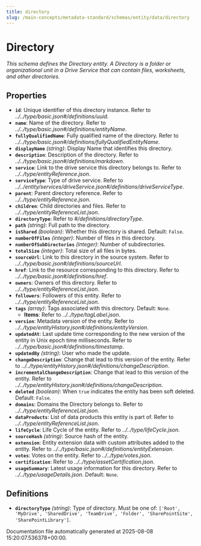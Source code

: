 ```yaml
---
title: directory
slug: /main-concepts/metadata-standard/schemas/entity/data/directory
---
```


# Directory

*This schema defines the Directory entity. A Directory is a folder or organizational unit in a Drive Service that can contain files, worksheets, and other directories.*

## Properties

- **`id`**: Unique identifier of this directory instance. Refer to *../../type/basic.json#/definitions/uuid*.
- **`name`**: Name of the directory. Refer to *../../type/basic.json#/definitions/entityName*.
- **`fullyQualifiedName`**: Fully qualified name of the directory. Refer to *../../type/basic.json#/definitions/fullyQualifiedEntityName*.
- **`displayName`** *(string)*: Display Name that identifies this directory.
- **`description`**: Description of the directory. Refer to *../../type/basic.json#/definitions/markdown*.
- **`service`**: Link to the drive service this directory belongs to. Refer to *../../type/entityReference.json*.
- **`serviceType`**: Type of drive service. Refer to *../../entity/services/driveService.json#/definitions/driveServiceType*.
- **`parent`**: Parent directory reference. Refer to *../../type/entityReference.json*.
- **`children`**: Child directories and files. Refer to *../../type/entityReferenceList.json*.
- **`directoryType`**: Refer to *#/definitions/directoryType*.
- **`path`** *(string)*: Full path to the directory.
- **`isShared`** *(boolean)*: Whether this directory is shared. Default: `False`.
- **`numberOfFiles`** *(integer)*: Number of files in this directory.
- **`numberOfSubDirectories`** *(integer)*: Number of subdirectories.
- **`totalSize`** *(integer)*: Total size of all files in bytes.
- **`sourceUrl`**: Link to this directory in the source system. Refer to *../../type/basic.json#/definitions/sourceUrl*.
- **`href`**: Link to the resource corresponding to this directory. Refer to *../../type/basic.json#/definitions/href*.
- **`owners`**: Owners of this directory. Refer to *../../type/entityReferenceList.json*.
- **`followers`**: Followers of this entity. Refer to *../../type/entityReferenceList.json*.
- **`tags`** *(array)*: Tags associated with this directory. Default: `None`.
  - **Items**: Refer to *../../type/tagLabel.json*.
- **`version`**: Metadata version of the entity. Refer to *../../type/entityHistory.json#/definitions/entityVersion*.
- **`updatedAt`**: Last update time corresponding to the new version of the entity in Unix epoch time milliseconds. Refer to *../../type/basic.json#/definitions/timestamp*.
- **`updatedBy`** *(string)*: User who made the update.
- **`changeDescription`**: Change that lead to this version of the entity. Refer to *../../type/entityHistory.json#/definitions/changeDescription*.
- **`incrementalChangeDescription`**: Change that lead to this version of the entity. Refer to *../../type/entityHistory.json#/definitions/changeDescription*.
- **`deleted`** *(boolean)*: When `true` indicates the entity has been soft deleted. Default: `False`.
- **`domains`**: Domains the Directory belongs to. Refer to *../../type/entityReferenceList.json*.
- **`dataProducts`**: List of data products this entity is part of. Refer to *../../type/entityReferenceList.json*.
- **`lifeCycle`**: Life Cycle of the entity. Refer to *../../type/lifeCycle.json*.
- **`sourceHash`** *(string)*: Source hash of the entity.
- **`extension`**: Entity extension data with custom attributes added to the entity. Refer to *../../type/basic.json#/definitions/entityExtension*.
- **`votes`**: Votes on the entity. Refer to *../../type/votes.json*.
- **`certification`**: Refer to *../../type/assetCertification.json*.
- **`usageSummary`**: Latest usage information for this directory. Refer to *../../type/usageDetails.json*. Default: `None`.
## Definitions

- **`directoryType`** *(string)*: Type of directory. Must be one of: `['Root', 'MyDrive', 'SharedDrive', 'TeamDrive', 'Folder', 'SharePointSite', 'SharePointLibrary']`.


Documentation file automatically generated at 2025-08-08 15:20:07.536378+00:00.

